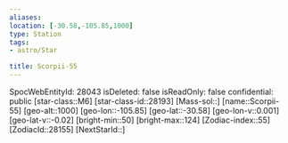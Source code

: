 ```yaml
---
aliases: 
location: [-30.58,-105.85,1000]
type: Station
tags:
- astro/Star

title: Scorpii-55
---
```

SpocWebEntityId: 28043
isDeleted: false
isReadOnly: false
confidential: public
[star-class::M6]
[star-class-id::28193]
[Mass-sol::]
[name::Scorpii-55]
[geo-alt::1000]
[geo-lon::-105.85]
[geo-lat::-30.58]
[geo-lon-v::0.001]
[geo-lat-v::-0.02]
[bright-min::50]
[bright-max::124]
[Zodiac-index::55]
[ZodiacId::28155]
[NextStarId::]



